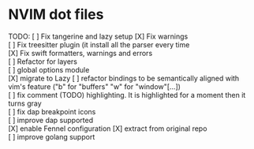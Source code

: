 # NVIM dot files

TODO:
[ ] Fix tangerine and lazy setup
[X] Fix warnings  
[ ] Fix treesitter plugin (it install all the parser every time  
[X] Fix swift formatters, warnings and errors  
[ ] Refactor for layers  
[ ] global options module  
[X] migrate to Lazy
[ ] refactor bindings to be semantically aligned with vim's feature ("b" for "buffers" "w" for "window"[...])  
[ ] fix comment (TODO) highlighting. It is highlighted for a moment then it turns gray  
[ ] fix dap breakpoint icons  
[ ] improve dap supported  
[X] enable Fennel configuration
[X] extract from original repo  
[ ] improve golang support
